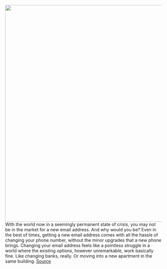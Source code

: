 <img src='https://cdn.vox-cdn.com/thumbor/p4iyK5vSQ1q-RKUpZDyLJyWKUpU=/0x0:2400x1606/1200x800/filters:focal(1018x172:1402x556)/cdn.vox-cdn.com/uploads/chorus_image/image/66934530/Hey_Imbox.0.png' width='700px' /><br/>
With the world now in a seemingly permanent state of crisis, you may not be in the market for a new email address. And why would you be? Even in the best of times, getting a new email address comes with all the hassle of changing your phone number, without the minor upgrades that a new phone brings. Changing your email address feels like a pointless struggle in a world where the existing options, however unremarkable, work basically fine. Like changing banks, really. Or moving into a new apartment in the same building.
<a href='https://www.theverge.com/2020/6/15/21286466/hey-email-basecamp-price-availability-platforms-launch'> Source <a/>